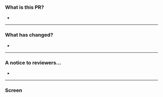 ### What is this PR?
- 
---
### What has changed?
- 
---
### A notice to reviewers...
- 
---
### Screen

